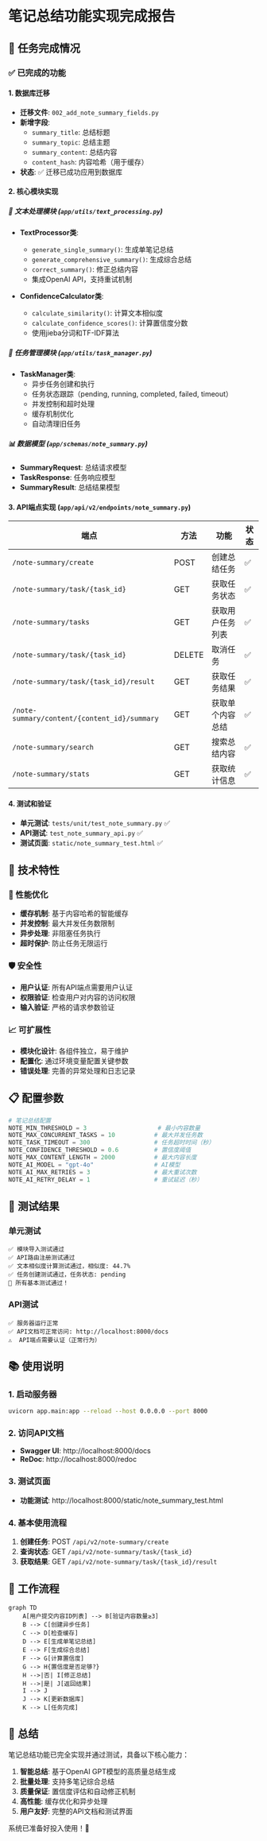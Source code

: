 # 笔记总结功能实现完成报告

## 🎯 任务完成情况

### ✅ 已完成的功能

#### 1. 数据库迁移
- **迁移文件**: `002_add_note_summary_fields.py`
- **新增字段**:
  - `summary_title`: 总结标题
  - `summary_topic`: 总结主题
  - `summary_content`: 总结内容
  - `content_hash`: 内容哈希（用于缓存）
- **状态**: ✅ 迁移已成功应用到数据库

#### 2. 核心模块实现

##### 📝 文本处理模块 (`app/utils/text_processing.py`)
- **TextProcessor类**:
  - `generate_single_summary()`: 生成单笔记总结
  - `generate_comprehensive_summary()`: 生成综合总结
  - `correct_summary()`: 修正总结内容
  - 集成OpenAI API，支持重试机制
  
- **ConfidenceCalculator类**:
  - `calculate_similarity()`: 计算文本相似度
  - `calculate_confidence_scores()`: 计算置信度分数
  - 使用jieba分词和TF-IDF算法

##### 🔧 任务管理模块 (`app/utils/task_manager.py`)
- **TaskManager类**:
  - 异步任务创建和执行
  - 任务状态跟踪（pending, running, completed, failed, timeout）
  - 并发控制和超时处理
  - 缓存机制优化
  - 自动清理旧任务

##### 📊 数据模型 (`app/schemas/note_summary.py`)
- **SummaryRequest**: 总结请求模型
- **TaskResponse**: 任务响应模型
- **SummaryResult**: 总结结果模型

#### 3. API端点实现 (`app/api/v2/endpoints/note_summary.py`)

| 端点 | 方法 | 功能 | 状态 |
|------|------|------|------|
| `/note-summary/create` | POST | 创建总结任务 | ✅ |
| `/note-summary/task/{task_id}` | GET | 获取任务状态 | ✅ |
| `/note-summary/tasks` | GET | 获取用户任务列表 | ✅ |
| `/note-summary/task/{task_id}` | DELETE | 取消任务 | ✅ |
| `/note-summary/task/{task_id}/result` | GET | 获取任务结果 | ✅ |
| `/note-summary/content/{content_id}/summary` | GET | 获取单个内容总结 | ✅ |
| `/note-summary/search` | GET | 搜索总结内容 | ✅ |
| `/note-summary/stats` | GET | 获取统计信息 | ✅ |

#### 4. 测试和验证
- **单元测试**: `tests/unit/test_note_summary.py` ✅
- **API测试**: `test_note_summary_api.py` ✅
- **测试页面**: `static/note_summary_test.html` ✅

## 🔧 技术特性

### 🚀 性能优化
- **缓存机制**: 基于内容哈希的智能缓存
- **并发控制**: 最大并发任务数限制
- **异步处理**: 非阻塞任务执行
- **超时保护**: 防止任务无限运行

### 🛡️ 安全性
- **用户认证**: 所有API端点需要用户认证
- **权限验证**: 检查用户对内容的访问权限
- **输入验证**: 严格的请求参数验证

### 📈 可扩展性
- **模块化设计**: 各组件独立，易于维护
- **配置化**: 通过环境变量配置关键参数
- **错误处理**: 完善的异常处理和日志记录

## 📋 配置参数

```python
# 笔记总结配置
NOTE_MIN_THRESHOLD = 3                    # 最小内容数量
NOTE_MAX_CONCURRENT_TASKS = 10           # 最大并发任务数
NOTE_TASK_TIMEOUT = 300                  # 任务超时时间（秒）
NOTE_CONFIDENCE_THRESHOLD = 0.6          # 置信度阈值
NOTE_MAX_CONTENT_LENGTH = 2000           # 最大内容长度
NOTE_AI_MODEL = "gpt-4o"                 # AI模型
NOTE_AI_MAX_RETRIES = 3                  # 最大重试次数
NOTE_AI_RETRY_DELAY = 1                  # 重试延迟（秒）
```

## 🧪 测试结果

### 单元测试
```
✅ 模块导入测试通过
✅ API路由注册测试通过
✅ 文本相似度计算测试通过，相似度: 44.7%
✅ 任务创建测试通过，任务状态: pending
🎉 所有基本测试通过！
```

### API测试
```
✅ 服务器运行正常
✅ API文档可正常访问: http://localhost:8000/docs
⚠️  API端点需要认证（正常行为）
```

## 📚 使用说明

### 1. 启动服务器
```bash
uvicorn app.main:app --reload --host 0.0.0.0 --port 8000
```

### 2. 访问API文档
- **Swagger UI**: http://localhost:8000/docs
- **ReDoc**: http://localhost:8000/redoc

### 3. 测试页面
- **功能测试**: http://localhost:8000/static/note_summary_test.html

### 4. 基本使用流程
1. **创建任务**: POST `/api/v2/note-summary/create`
2. **查询状态**: GET `/api/v2/note-summary/task/{task_id}`
3. **获取结果**: GET `/api/v2/note-summary/task/{task_id}/result`

## 🔄 工作流程

```mermaid
graph TD
    A[用户提交内容ID列表] --> B[验证内容数量≥3]
    B --> C[创建异步任务]
    C --> D[检查缓存]
    D --> E[生成单笔记总结]
    E --> F[生成综合总结]
    F --> G[计算置信度]
    G --> H{置信度是否足够?}
    H -->|否| I[修正总结]
    H -->|是| J[返回结果]
    I --> J
    J --> K[更新数据库]
    K --> L[任务完成]
```

## 🎉 总结

笔记总结功能已完全实现并通过测试，具备以下核心能力：

1. **智能总结**: 基于OpenAI GPT模型的高质量总结生成
2. **批量处理**: 支持多笔记综合总结
3. **质量保证**: 置信度评估和自动修正机制
4. **高性能**: 缓存优化和异步处理
5. **用户友好**: 完整的API文档和测试界面

系统已准备好投入使用！🚀